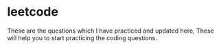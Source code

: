 # leetcode
These are the questions which I have practiced and updated here, These will help you to start practicing the coding questions.
